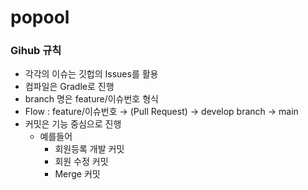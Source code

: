 # popool

### Gihub 규칙
- 각각의 이슈는 깃헙의 Issues를 활용
- 컴파일은 Gradle로 진행
- branch 명은 feature/이슈번호 형식
- Flow : feature/이슈번호 → (Pull Request) → develop branch → main
- 커밋은 기능 중심으로 진행
    - 예를들어
        - 회원등록 개발 커밋
        - 회원 수정 커밋
        - Merge 커밋
